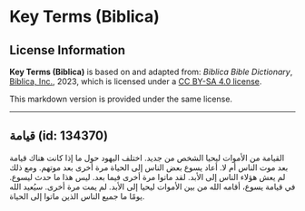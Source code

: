 # Key Terms (Biblica)

## License Information

**Key Terms (Biblica)** is based on and adapted from: _Biblica Bible Dictionary_, [Biblica, Inc.](https://www.biblica.com/), 2023, which is licensed under a [CC BY-SA 4.0 license](https://creativecommons.org/licenses/by-sa/4.0/legalcode.en).

This markdown version is provided under the same license.



--------------------------------

## قيامة (id: 134370)

القيامة من الأموات ليحيا الشخص من جديد. اختلف اليهود حول ما إذا كانت هناك قيامة بعد موت الناس أم لا. أعاد يسوع بعض الناس إلى الحياة مرة أخرى بعد موتهم. ومع ذلك لم يعش هؤلاء الناس إلى الأبد. لقد ماتوا مرة أخرى فيما بعد. ليس هذا ما حدث ليسوع. في قيامة يسوع، أقامه الله من بين الأموات ليحيا إلى الأبد. لم يمت مرة أخرى. سيُعيد الله يومًا ما جميع الناس الذين ماتوا إلى الحياة.


